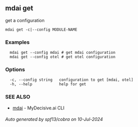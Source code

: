 ## mdai get

get a configuration

```
mdai get -c|--config MODULE-NAME
```

### Examples

```
  mdai get --config mdai # get mdai configuration
  mdai get --config otel # get otel configuration
```

### Options

```
  -c, --config string   configuration to get [mdai, otel]
  -h, --help            help for get
```

### SEE ALSO

* [mdai](mdai.md)	 - MyDecisive.ai CLI

###### Auto generated by spf13/cobra on 10-Jul-2024
